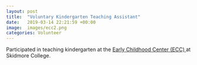 ```yaml
---
layout: post
title:  "Voluntary Kindergarten Teaching Assistant"
date:   2019-03-14 22:21:59 +00:00
image:  images/ecc2.png
categories: Volunteer
---
```

Participated in teaching kindergarten at the <a href="https://www.skidmore.edu/ecc/index.php"> Early Childhood Center (ECC) </a> at Skidmore College.